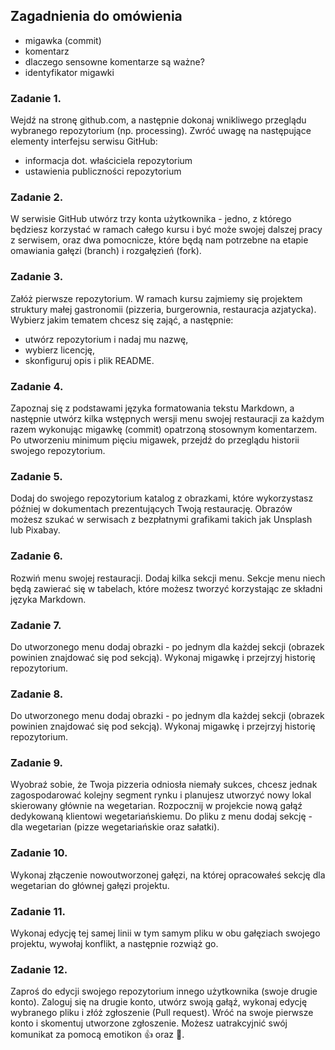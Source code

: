 
## Zagadnienia do omówienia
- migawka (commit)
- komentarz
- dlaczego sensowne komentarze są ważne?
- identyfikator migawki

### Zadanie 1. 
Wejdź na stronę github.com, a następnie dokonaj wnikliwego przeglądu wybranego repozytorium (np. processing). Zwróć uwagę na następujące elementy interfejsu serwisu GitHub:
- informacja dot. właściciela repozytorium
- ustawienia publiczności repozytorium

### Zadanie 2.
W serwisie GitHub utwórz trzy konta użytkownika - jedno, z którego będziesz korzystać w ramach całego kursu i być może swojej dalszej pracy z serwisem, oraz dwa pomocnicze, które będą nam potrzebne na etapie omawiania gałęzi (branch) i rozgałęzień (fork).

### Zadanie 3. 
Załóż pierwsze repozytorium. W ramach kursu zajmiemy się projektem struktury małej gastronomii (pizzeria, burgerownia, restauracja azjatycka). Wybierz jakim tematem chcesz się zająć, a następnie: 
- utwórz repozytorium i nadaj mu nazwę,
- wybierz licencję, 
- skonfiguruj opis i plik README.

### Zadanie 4.
Zapoznaj się z podstawami języka formatowania tekstu Markdown, a następnie utwórz kilka wstępnych wersji menu swojej restauracji za każdym razem wykonując migawkę (commit) opatrzoną stosownym komentarzem. Po utworzeniu minimum pięciu migawek, przejdź do przeglądu historii swojego repozytorium.

### Zadanie 5.
Dodaj do swojego repozytorium katalog z obrazkami, które wykorzystasz później w dokumentach prezentujących Twoją restaurację. Obrazów możesz szukać w serwisach z bezpłatnymi grafikami takich jak Unsplash lub Pixabay.

### Zadanie 6. 
Rozwiń menu swojej restauracji. Dodaj kilka sekcji menu. Sekcje menu niech będą zawierać się w tabelach, które możesz tworzyć korzystając ze składni języka Markdown.

### Zadanie 7.
Do utworzonego menu dodaj obrazki - po jednym dla każdej sekcji (obrazek powinien znajdować się pod sekcją). Wykonaj migawkę i przejrzyj historię repozytorium. 

### Zadanie 8.
Do utworzonego menu dodaj obrazki - po jednym dla każdej sekcji (obrazek powinien znajdować się pod sekcją). Wykonaj migawkę i przejrzyj historię repozytorium. 

### Zadanie 9.
Wyobraź sobie, że Twoja pizzeria odniosła niemały sukces, chcesz jednak zagospodarować kolejny segment rynku i planujesz utworzyć nowy lokal skierowany głównie na wegetarian. 
Rozpocznij w projekcie nową gałąź dedykowaną klientowi wegetariańskiemu. Do pliku z menu dodaj sekcję - dla wegetarian (pizze wegetariańskie oraz sałatki). 

### Zadanie 10.
Wykonaj złączenie nowoutworzonej gałęzi, na której opracowałeś sekcję dla wegetarian do głównej gałęzi projektu. 

### Zadanie 11.
Wykonaj edycję tej samej linii w tym samym pliku w obu gałęziach swojego projektu, wywołaj konflikt, a następnie rozwiąż go. 

### Zadanie 12.
Zaproś do edycji swojego repozytorium innego użytkownika (swoje drugie konto). Zaloguj się na drugie konto, utwórz swoją gałąź, wykonaj edycję wybranego pliku i złóż zgłoszenie (Pull request). Wróć na swoje pierwsze konto i skomentuj utworzone zgłoszenie. Możesz uatrakcyjnić swój komunikat za pomocą emotikon :+1: oraz :ship:. 


